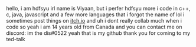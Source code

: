 hello, i am hdfsyu irl name is Viyaan, but i perfer hdfsyu more
i code in c++, c, java, javascript and a few more languages that i forgot the name of lol
i sometimes post things on [itch.io](https://hdfsyu.itch.io)
and uh i dont really collab much when i code so yeah
i am 14 years old from Canada and you can contact me on discord: im the dis#0522
yeah that is my github thank you for coming to my ted-talk
